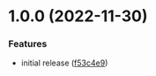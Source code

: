 # 1.0.0 (2022-11-30)


### Features

* initial release ([f53c4e9](https://github.com/dre0dru/Collections/commit/f53c4e91a3931b7b96ebca8153f6f9fb2921bf61))
